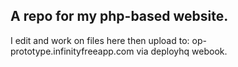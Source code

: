## A repo for my php-based website.
I edit and work on files here then upload to:
op-prototype.infinityfreeapp.com via deployhq webook.
